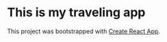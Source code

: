 # This is my traveling app

This project was bootstrapped with [Create React App](https://github.com/facebook/create-react-app).

